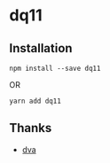 # dq11

## Installation

```
npm install --save dq11
```

OR

```
yarn add dq11
```

## Thanks

- [dva](https://github.com/dvajs/dva)